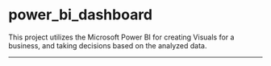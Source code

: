 # power_bi_dashboard

This project utilizes the Microsoft Power BI for creating Visuals for a business,
and taking decisions based on the analyzed data.

------------------

